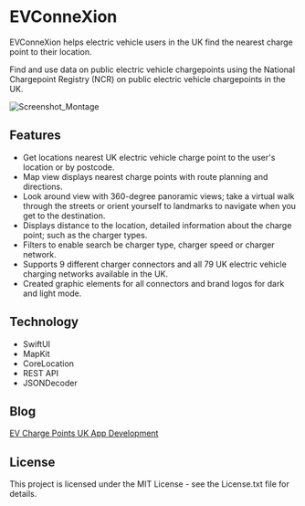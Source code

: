 # EVConneXion
EVConneXion helps electric vehicle users in the UK find the nearest charge point to their location.

Find and use data on public electric vehicle chargepoints using the National Chargepoint Registry (NCR) on public electric vehicle chargepoints in the UK.

![Screenshot_Montage](https://github.com/simontopliss/EVConneXion/assets/971542/ef4be8f8-cacd-4833-8357-7aa0673790df)

## Features
-	Get locations nearest UK electric vehicle charge point to the user's location or by postcode.
-	Map view displays nearest charge points with route planning and directions.
-	Look around view with 360-degree panoramic views; take a virtual walk through the streets or orient yourself to landmarks to navigate when you get to the destination.
-	Displays distance to the location, detailed information about the charge point; such as the charger types.
-	Filters to enable search be charger type, charger speed or charger network.
-	Supports 9 different charger connectors and all 79 UK electric vehicle charging networks available in the UK.
-	Created graphic elements for all connectors and brand logos for dark and light mode.

## Technology
- SwiftUI
- MapKit
- CoreLocation
- REST API
- JSONDecoder

## Blog
[EV Charge Points UK App Development](https://emenal.com/2020/01/11/ev-charge-points-app/)

## License
This project is licensed under the MIT License - see the License.txt file for details.

